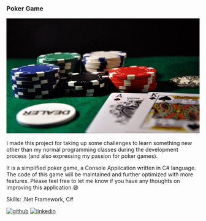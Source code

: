 ### Poker Game

<img src='https://github.com/DavidCWHung/poker-game/blob/main/poker-game1280x850.jpg' alt='poker-game' height='300' width='1500'>

I made this project for taking up some challenges to learn something new other than my normal programming classes during the development process (and also expressing my passion for poker games).  

It is a simplified poker game, a Console Application written in C# language.  The code of this game will be maintained and further optimized with more features.  Please feel free to let me know if you have any thoughts on improving this application.:smile:

Skills: .Net Framework, C#



[<img src='https://cdn.jsdelivr.net/npm/simple-icons@3.0.1/icons/github.svg' alt='github' height='40'>](https://github.com/DavidCWHung)  [<img src='https://cdn.jsdelivr.net/npm/simple-icons@3.0.1/icons/linkedin.svg' alt='linkedin' height='40'>](https://www.linkedin.com/in/david-hung-9180b5a4/)  
